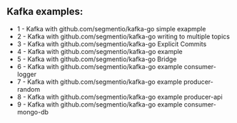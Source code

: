 ## Kafka examples:

- 1 - Kafka with github.com/segmentio/kafka-go simple exapmple
- 2 - Kafka with github.com/segmentio/kafka-go writing to multiple topics
- 3 - Kafka with github.com/segmentio/kafka-go Explicit Commits
- 4 - Kafka with github.com/segmentio/kafka-go example
- 5 - Kafka with github.com/segmentio/kafka-go Bridge
- 6 - Kafka with github.com/segmentio/kafka-go example consumer-logger
- 7 - Kafka with github.com/segmentio/kafka-go example producer-random
- 8 - Kafka with github.com/segmentio/kafka-go example producer-api
- 9 - Kafka with github.com/segmentio/kafka-go example consumer-mongo-db
